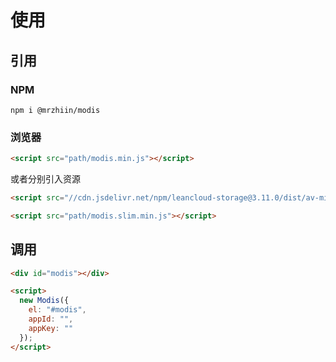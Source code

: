 # 使用

## 引用

### NPM

```
npm i @mrzhiin/modis
```

### 浏览器

```html
<script src="path/modis.min.js"></script>
```

或者分别引入资源

```html
<script src="//cdn.jsdelivr.net/npm/leancloud-storage@3.11.0/dist/av-min.js"></script>
```

```html
<script src="path/modis.slim.min.js"></script>
```

## 调用

```html
<div id="modis"></div>

<script>
  new Modis({
    el: "#modis",
    appId: "",
    appKey: ""
  });
</script>
```

